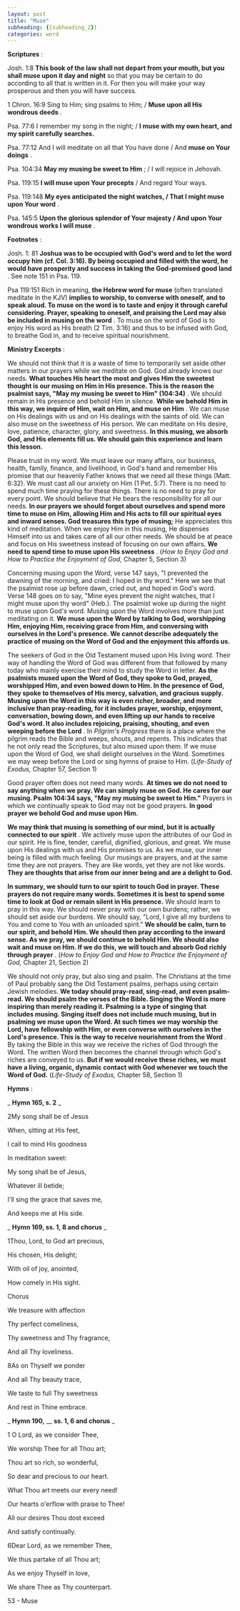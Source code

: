```yaml
---
layout: post
title: "Muse"
subheading: {{subheading_2}}
categories: word
---
```


**Scriptures** :

Josh. 1:8 **This book of the law shall not depart from your mouth, but you shall muse upon it day and night** so that you may be certain to do according to all that is written in it. For then you will make your way prosperous and then you will have success.

1 Chron. 16:9 Sing to Him; sing psalms to Him; / **Muse upon all His wondrous deeds** .

Psa. 77:6 I remember my song in the night; / **I muse with my own heart, and my spirit carefully searches.**

Psa. 77:12 And I will meditate on all that You have done / And **muse on Your doings** .

Psa. 104:34 **May my musing be sweet to Him** ; / I will rejoice in Jehovah.

Psa. 119:15 **I will muse upon Your precepts** / And regard Your ways.

Psa. 119:148 **My eyes anticipated the night watches, / That I might muse upon Your word** .

Psa. 145:5 **Upon the glorious splendor of Your majesty / And upon Your wondrous works I will muse** .

**Footnotes** :

Josh. 1: 81 **Joshua was to be occupied with God's word and to let the word occupy him (cf. Col. 3:16). By being occupied and filled with the word, he would have prosperity and success in taking the God-promised good land** . See note 151 in Psa. 119.

Psa 119:151 Rich in meaning, **the Hebrew word for muse** (often translated meditate in the KJV) **implies to worship, to converse with oneself, and to speak aloud. To muse on the word is to taste and enjoy it through careful considering. Prayer, speaking to oneself, and praising the Lord may also be included in musing on the word** . To muse on the word of God is to enjoy His word as His breath (2 Tim. 3:16) and thus to be infused with God, to breathe God in, and to receive spiritual nourishment.

**Ministry Excerpts** :

We should not think that it is a waste of time to temporarily set aside other matters in our prayers while we meditate on God. God already knows our needs. **What touches His heart the most and gives Him the sweetest thought is our musing on Him in His presence. This is the reason the psalmist says, "May my musing be sweet to Him" (104:34)** . We should remain in His presence and behold Him in silence. **While we behold Him in this way, we inquire of Him, wait on Him, and muse on Him** . We can muse on His dealings with us and on His dealings with the saints of old. We can also muse on the sweetness of His person. We can meditate on His desire, love, patience, character, glory, and sweetness. **In this musing, we absorb God, and His elements fill us. We should gain this experience and learn this lesson.**

Please trust in my word. We must leave our many affairs, our business, health, family, finance, and livelihood, in God's hand and remember His promise that our heavenly Father knows that we need all these things (Matt. 6:32). We must cast all our anxiety on Him (1 Pet. 5:7). There is no need to spend much time praying for these things. There is no need to pray for every point. We should believe that He bears the responsibility for all our needs. **In our prayers we should forget about ourselves and spend more time to muse on Him, allowing Him and His acts to fill our spiritual eyes and inward senses. God treasures this type of musing;** He appreciates this kind of meditation. When we enjoy Him in this musing, He dispenses Himself into us and takes care of all our other needs. We should be at peace and focus on His sweetness instead of focusing on our own affairs. **We need to spend time to muse upon His sweetness** . (_How to Enjoy God and How to Practice the Enjoyment of God,_ Chapter 5, Section 3)

Concerning musing upon the Word, verse 147 says, "I prevented the dawning of the morning, and cried: I hoped in thy word." Here we see that the psalmist rose up before dawn, cried out, and hoped in God's word. Verse 148 goes on to say, "Mine eyes prevent the night watches, that I might muse upon thy word" (Heb.). The psalmist woke up during the night to muse upon God's word. Musing upon the Word involves more than just meditating on it. **We muse upon the Word by talking to God, worshipping Him, enjoying Him, receiving grace from Him, and conversing with ourselves in the Lord's presence. We cannot describe adequately the practice of musing on the Word of God and the enjoyment this affords us.**

The seekers of God in the Old Testament mused upon His living word. Their way of handling the Word of God was different from that followed by many today who mainly exercise their mind to study the Word in letter. **As the psalmists mused upon the Word of God, they spoke to God, prayed, worshipped Him, and even bowed down to Him. In the presence of God, they spoke to themselves of His mercy, salvation, and gracious supply. Musing upon the Word in this way is even richer, broader, and more inclusive than pray-reading, for it includes prayer, worship, enjoyment, conversation, bowing down, and even lifting up our hands to receive God's word. It also includes rejoicing, praising, shouting, and even weeping before the Lord** . In _Pilgrim's Progress_ there is a place where the pilgrim reads the Bible and weeps, shouts, and repents. This indicates that he not only read the Scriptures, but also mused upon them. If we muse upon the Word of God, we shall delight ourselves in the Word. Sometimes we may weep before the Lord or sing hymns of praise to Him. (_Life-Study of Exodus,_ Chapter 57, Section 1)

Good prayer often does not need many words. **At times we do not need to say anything when we pray. We can simply muse on God. He cares for our musing. Psalm 104:34 says, "May my musing be sweet to Him."** Prayers in which we continually speak to God may not be good prayers. **In good prayer we behold God and muse upon Him.**

**We may think that musing is something of our mind, but it is actually connected to our spirit** . We actively muse upon the attributes of our God in our spirit. He is fine, tender, careful, dignified, glorious, and great. We muse upon His dealings with us and His promises to us. As we muse, our inner being is filled with much feeling. Our musings are prayers, and at the same time they are not prayers. They are like words, yet they are not like words. **They are thoughts that arise from our inner being and are a delight to God.**

**In summary, we should turn to our spirit to touch God in prayer. These prayers do not require many words. Sometimes it is best to spend some time to look at God or remain silent in His presence.** We should learn to pray in this way. We should never pray with our own burdens; rather, we should set aside our burdens. We should say, "Lord, I give all my burdens to You and come to You with an unloaded spirit." **We should be calm, turn to our spirit, and behold Him. We should then pray according to the inward sense. As we pray, we should continue to behold Him. We should also wait and muse on Him. If we do this, we will touch and absorb God richly through prayer** . (_How to Enjoy God and How to Practice the Enjoyment of God,_ Chapter 21, Section 2)

We should not only pray, but also sing and psalm. The Christians at the time of Paul probably sang the Old Testament psalms, perhaps using certain Jewish melodies. **We today should pray-read, sing-read, and even psalm-read. We should psalm the verses of the Bible. Singing the Word is more inspiring than merely reading it. Psalming is a type of singing that includes musing. Singing itself does not include much musing, but in psalming we muse upon the Word. At such times we may worship the Lord, have fellowship with Him, or even converse with ourselves in the Lord's presence. This is the way to receive nourishment from the Word** . By taking the Bible in this way we receive the riches of God through the Word. The written Word then becomes the channel through which God's riches are conveyed to us. **But if we would receive these riches, we must have a living, organic, dynamic contact with God whenever we touch the Word of God.** (_Life-Study of Exodus,_ Chapter 58, Section 1)

**Hymns** :

_ **Hymn 165, s. 2** _

2My song shall be of Jesus

When, sitting at His feet,

I call to mind His goodness

In meditation sweet:

My song shall be of Jesus,

Whatever ill betide;

I'll sing the grace that saves me,

And keeps me at His side.

_ **Hymn 169, ss. 1, 8 and chorus** _

1Thou, Lord, to God art precious,

His chosen, His delight;

With oil of joy, anointed,

How comely in His sight.

Chorus

We treasure with affection

Thy perfect comeliness,

Thy sweetness and Thy fragrance,

And all Thy loveliness.

8As on Thyself we ponder

And all Thy beauty trace,

We taste to full Thy sweetness

And rest in Thine embrace.

_ **Hymn 190,** __ **ss. 1, 6 and chorus** _

1 O Lord, as we consider Thee,

We worship Thee for all Thou art;

Thou art so rich, so wonderful,

So dear and precious to our heart.

What Thou art meets our every need!

Our hearts o'erflow with praise to Thee!

All our desires Thou dost exceed

And satisfy continually.

6Dear Lord, as we remember Thee,

We thus partake of all Thou art;

As we enjoy Thyself in love,

We share Thee as Thy counterpart.

53 - Muse

